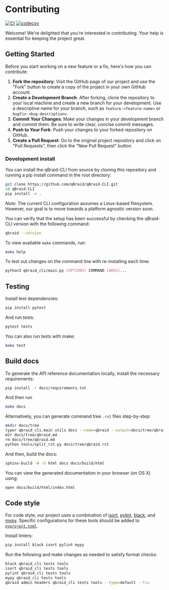 # Contributing

[![CI](https://github.com/qBraid/qBraid-CLI/actions/workflows/main.yml/badge.svg?branch=main)](https://github.com/qBraid/qBraid-CLI/actions/workflows/main.yml)
[![codecov](https://codecov.io/gh/qBraid/qBraid-CLI/graph/badge.svg?token=wVNrLILy9c)](https://codecov.io/gh/qBraid/qBraid-CLI)

Welcome! We're delighted that you're interested in contributing. Your help is essential for keeping the project great.

## Getting Started

Before you start working on a new feature or a fix, here's how you can contribute:

1. **Fork the repository**: Visit the GitHub page of our project and use the "Fork" button to create a copy of the project in your own GitHub account.
2. **Create a Development Branch**: After forking, clone the repository to your local machine and create a new branch for your development. Use a descriptive name for your branch, such as `feature-<feature-name>` or `bugfix-<bug-description>`.
3. **Commit Your Changes**: Make your changes in your development branch and commit them. Be sure to write clear, concise commit messages.
4. **Push to Your Fork**: Push your changes to your forked repository on GitHub.
5. **Create a Pull Request**: Go to the original project repository and click on "Pull Requests", then click the "New Pull Request" button

### Development install

You can install the qBraid-CLI from source by cloning this repository and running a pip install command in the root directory:

```bash
git clone https://github.com/qBraid/qBraid-CLI.git
cd qBraid-CLI
pip install -e .
```

*Note*: The current CLI configuration assumes a Linux-based filesystem. However, our goal is to move towards a platform agnostic version soon.

You can verify that the setup has been successful by checking the qBraid-CLI version with the following command:

```bash
qbraid --version
```

To view available `make` commands, run:

```bash
make help
```

To test out changes on the command line with re-installing each time:

```bash
python3 qbraid_cli/main.py [OPTIONS] COMMAND [ARGS]...
```

## Testing

Install test dependencies:

```bash
pip install pytest
```

And run tests:

```bash
pytest tests
```

You can also run tests with make:

```bash
make test
```

## Build docs

To generate the API reference documentation locally, install the necessary requirements:

```bash
pip install -r docs/requirements.txt
```

And then run

```bash
make docs
```

Alternatively, you can generate command tree `.rst` files step-by-step:

```bash
mkdir docs/tree
typer qbraid_cli.main utils docs --name=qbraid --output=docs/tree/qbraid.md
m2r docs/tree/qbraid.md
rm docs/tree/qbraid.md
python tools/split_rst.py docs/tree/qbraid.rst
```

And then, build the docs:

```bash
sphinx-build -W -b html docs docs/build/html
```

You can view the generated documentation in your browser (on OS X) using:

```bash
open docs/build/html/index.html
```

## Code style

For code style, our project uses a combination of [isort](https://github.com/PyCQA/isort), [pylint](https://github.com/pylint-dev/pylint), [black](https://github.com/psf/black), and [mypy](https://github.com/python/mypy). Specific configurations for these tools should be added to [`pyproject.toml`](pyproject.toml).

Install linters:

```bash
pip install black isort pylint mypy
```

Run the following and make changes as needed to satisfy format checks:

```bash
black qbraid_cli tests tools
isort qbraid_cli tests tools
pylint qbraid_cli tests tools
mypy qbraid_cli tests tools
qbraid admin headers qbraid_cli tests tools --type=default --fix
```
